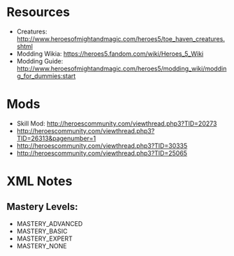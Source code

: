 # Resources
   - Creatures: http://www.heroesofmightandmagic.com/heroes5/toe_haven_creatures.shtml
   - Modding Wikia: https://heroes5.fandom.com/wiki/Heroes_5_Wiki
   - Modding Guide: http://www.heroesofmightandmagic.com/heroes5/modding_wiki/modding_for_dummies:start

# Mods
   - Skill Mod: http://heroescommunity.com/viewthread.php3?TID=20273
   - http://heroescommunity.com/viewthread.php3?TID=26313&pagenumber=1
   - http://heroescommunity.com/viewthread.php3?TID=30335
   - http://heroescommunity.com/viewthread.php3?TID=25065

# XML Notes

## Mastery Levels:
   - MASTERY_ADVANCED
   - MASTERY_BASIC
   - MASTERY_EXPERT
   - MASTERY_NONE
